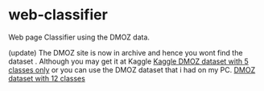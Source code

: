 # web-classifier
Web page Classifier using the DMOZ data.

(update) The DMOZ site is now in archive and hence you wont find the dataset . Although you may get it at Kaggle [Kaggle DMOZ dataset with 5 classes only](https://www.kaggle.com/shawon10/url-classification-dataset-dmoz/version/2?select=dmoz.csv) or you can use the DMOZ dataset that i had on my PC. [DMOZ dataset with 12 classes](https://drive.google.com/open?id=1EaieHk05sdYpQpA3xIJCDy99qleoBs7p)




 
